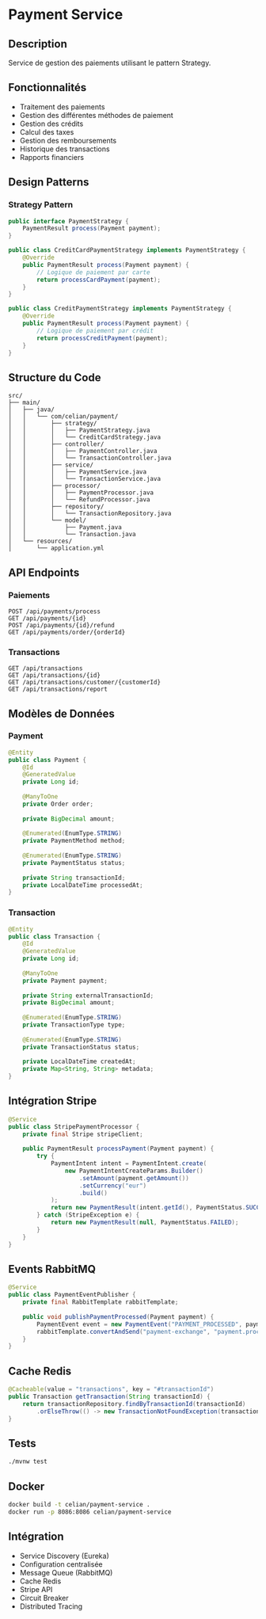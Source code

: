 # Payment Service

## Description
Service de gestion des paiements utilisant le pattern Strategy.

## Fonctionnalités
- Traitement des paiements
- Gestion des différentes méthodes de paiement
- Gestion des crédits
- Calcul des taxes
- Gestion des remboursements
- Historique des transactions
- Rapports financiers

## Design Patterns

### Strategy Pattern
```java
public interface PaymentStrategy {
    PaymentResult process(Payment payment);
}

public class CreditCardPaymentStrategy implements PaymentStrategy {
    @Override
    public PaymentResult process(Payment payment) {
        // Logique de paiement par carte
        return processCardPayment(payment);
    }
}

public class CreditPaymentStrategy implements PaymentStrategy {
    @Override
    public PaymentResult process(Payment payment) {
        // Logique de paiement par crédit
        return processCreditPayment(payment);
    }
}
```

## Structure du Code
```
src/
├── main/
│   ├── java/
│   │   └── com/celian/payment/
│   │       ├── strategy/
│   │       │   ├── PaymentStrategy.java
│   │       │   └── CreditCardStrategy.java
│   │       ├── controller/
│   │       │   ├── PaymentController.java
│   │       │   └── TransactionController.java
│   │       ├── service/
│   │       │   ├── PaymentService.java
│   │       │   └── TransactionService.java
│   │       ├── processor/
│   │       │   ├── PaymentProcessor.java
│   │       │   └── RefundProcessor.java
│   │       ├── repository/
│   │       │   └── TransactionRepository.java
│   │       └── model/
│   │           ├── Payment.java
│   │           └── Transaction.java
│   └── resources/
│       └── application.yml
```

## API Endpoints

### Paiements
```http
POST /api/payments/process
GET /api/payments/{id}
POST /api/payments/{id}/refund
GET /api/payments/order/{orderId}
```

### Transactions
```http
GET /api/transactions
GET /api/transactions/{id}
GET /api/transactions/customer/{customerId}
GET /api/transactions/report
```

## Modèles de Données

### Payment
```java
@Entity
public class Payment {
    @Id
    @GeneratedValue
    private Long id;
    
    @ManyToOne
    private Order order;
    
    private BigDecimal amount;
    
    @Enumerated(EnumType.STRING)
    private PaymentMethod method;
    
    @Enumerated(EnumType.STRING)
    private PaymentStatus status;
    
    private String transactionId;
    private LocalDateTime processedAt;
}
```

### Transaction
```java
@Entity
public class Transaction {
    @Id
    @GeneratedValue
    private Long id;
    
    @ManyToOne
    private Payment payment;
    
    private String externalTransactionId;
    private BigDecimal amount;
    
    @Enumerated(EnumType.STRING)
    private TransactionType type;
    
    @Enumerated(EnumType.STRING)
    private TransactionStatus status;
    
    private LocalDateTime createdAt;
    private Map<String, String> metadata;
}
```

## Intégration Stripe
```java
@Service
public class StripePaymentProcessor {
    private final Stripe stripeClient;
    
    public PaymentResult processPayment(Payment payment) {
        try {
            PaymentIntent intent = PaymentIntent.create(
                new PaymentIntentCreateParams.Builder()
                    .setAmount(payment.getAmount())
                    .setCurrency("eur")
                    .build()
            );
            return new PaymentResult(intent.getId(), PaymentStatus.SUCCESS);
        } catch (StripeException e) {
            return new PaymentResult(null, PaymentStatus.FAILED);
        }
    }
}
```

## Events RabbitMQ
```java
@Service
public class PaymentEventPublisher {
    private final RabbitTemplate rabbitTemplate;
    
    public void publishPaymentProcessed(Payment payment) {
        PaymentEvent event = new PaymentEvent("PAYMENT_PROCESSED", payment);
        rabbitTemplate.convertAndSend("payment-exchange", "payment.processed", event);
    }
}
```

## Cache Redis
```java
@Cacheable(value = "transactions", key = "#transactionId")
public Transaction getTransaction(String transactionId) {
    return transactionRepository.findByTransactionId(transactionId)
        .orElseThrow(() -> new TransactionNotFoundException(transactionId));
}
```

## Tests
```bash
./mvnw test
```

## Docker
```bash
docker build -t celian/payment-service .
docker run -p 8086:8086 celian/payment-service
```

## Intégration
- Service Discovery (Eureka)
- Configuration centralisée
- Message Queue (RabbitMQ)
- Cache Redis
- Stripe API
- Circuit Breaker
- Distributed Tracing
